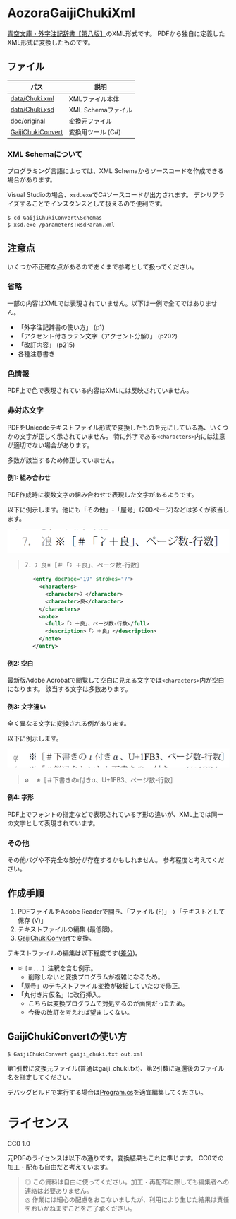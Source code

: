 # AozoraGaijiChukiXml
[青空文庫・外字注記辞書【第八版】](https://www.aozora.gr.jp/gaiji_chuki/)のXML形式です。
PDFから独自に定義したXML形式に変換したものです。

## ファイル
| パス | 説明 |
| -- | -- |
| [data/Chuki.xml](data/Chuki.xml) | XMLファイル本体 |
| [data/Chuki.xsd](data/Chuki.xsd) | XML Schemaファイル |
| [doc/original](doc/original) | 変換元ファイル |
| [GaijiChukiConvert](GaijiChukiConvert) | 変換用ツール (C#) |

### XML Schemaについて
プログラミング言語によっては、XML Schemaからソースコードを作成できる場合があります。

Visual Studioの場合、`xsd.exe`でC#ソースコードが出力されます。
デシリアライズすることでインスタンスとして扱えるので便利です。

```
$ cd GaijiChukiConvert\Schemas
$ xsd.exe /parameters:xsdParam.xml
```

## 注意点
いくつか不正確な点があるのであくまで参考として扱ってください。

### 省略
一部の内容はXMLでは表現されていません。以下は一例で全てではありません。

* 「外字注記辞書の使い方」 (p1)
* 「アクセント付きラテン文字（アクセント分解）」 (p202)
* 「改訂内容」 (p215)
* 各種注意書き

### 色情報
PDF上で色で表現されている内容はXMLには反映されていません。

### 非対応文字
PDFをUnicodeテキストファイル形式で変換したものを元にしている為、いくつかの文字が正しく示されていません。
特に外字である`<characters>`内には注意が適切でない場合があります。

多数が該当するため修正していません。

#### 例1: 組み合わせ
PDF作成時に複数文字の組み合わせで表現した文字があるようです。

以下に例示します。他にも「その他」-「屋号」(200ページ)などは多くが該当します。

![スクリーンショット](doc/img/ss1.png)

> 7．冫良※［＃「冫＋良」、ページ数-行数］

```xml
        <entry docPage="19" strokes="7">
          <characters>
            <character>冫</character>
            <character>良</character>
          </characters>
          <note>
            <full>「冫＋良」、ページ数-行数</full>
            <description>「冫＋良」</description>
          </note>
        </entry>
```

#### 例2: 空白
最新版Adobe Acrobatで閲覧して空白に見える文字では`<characters>`内が空白になります。
該当する文字は多数あります。

#### 例3: 文字違い
全く異なる文字に変換される例があります。

以下に例示します。

![スクリーンショット](doc/img/ss2.png)

> ø 　※［＃下書きのι付きα、U+1FB3、ページ数-行数］

#### 例4: 字形
PDF上でフォントの指定などで表現されている字形の違いが、XML上では同一の文字として表現されています。

### その他
その他バグや不完全な部分が存在するかもしれません。
参考程度と考えてください。

## 作成手順
1. PDFファイルをAdobe Readerで開き、「ファイル (F)」→「テキストとして保存 (V)」
2. テキストファイルの編集 (最低限)。
3. [GaijiChukiConvert](GaijiChukiConvert)で変換。

テキストファイルの編集は以下程度です([差分](doc/original/gaiji_chuki.diff.txt))。

* `※［＃...］`注釈を含む例示。
  * 削除しないと変換プログラムが複雑になるため。
* 「屋号」のテキストファイル変換が破綻していたので修正。
* 「丸付き片仮名」に改行挿入。
  * こちらは変換プログラムで対処するのが面倒だったため。
  * 今後の改訂を考えれば望ましくない。

## GaijiChukiConvertの使い方
```
$ GaijiChukiConvert gaiji_chuki.txt out.xml
```

第1引数に変換元ファイル(普通はgaiji_chuki.txt)、第2引数に返還後のファイル名を指定してください。

デバッグビルドで実行する場合は[Program.cs](GaijiChukiConvert/GaijiChukiConvert/Program.cs)を適宜編集してください。

# ライセンス
CC0 1.0

元PDFのライセンスは以下の通りです。変換結果もこれに準じます。
CC0での加工・配布も自由だと考えています。

> ◎ この資料は自由に使ってください。加工・再配布に際しても編集者への連絡は必要ありません。  
> ◎ 作業には細心の配慮をおこないましたが、利用により生じた結果は責任をおいかねますことをご了承ください。  
> 
